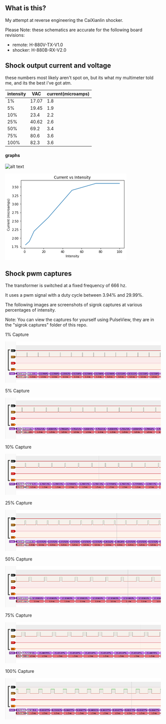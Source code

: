 ## What is this?

My attempt at reverse engineering the CaiXianlin shocker.


Please Note: these schematics are accurate for the following board revisions:
* remote: H-880V-TX-V1.0
* shocker: H-880B-RX-V2.0

## Shock output current and voltage

these numbers most likely aren't spot on, but its what my multimeter told me, and its the best i've got atm.

intensity | VAC | current(microamps)
--- | --- | ---
1% | 17.07 | 1.8
5% | 19.45 | 1.9
10% | 23.4 | 2.2
25% | 40.62 | 2.6
50% | 69.2 | 3.4
75% | 80.6 | 3.6
100% | 82.3 | 3.6


#### graphs

![alt text](./images/voltage_vs_intensity.png "VAC vs intensity")


![alt text](./images/current_vs_intensity.png "current vs intensity")



## Shock pwm captures

The transformer is switched at a fixed frequency of 666 hz.

It uses a pwm signal with a duty cycle between 3.94% and 29.99%.

The following images are screenshots of sigrok captures at various percentages of intensity.

Note: You can view the captures for yourself using PulseView, they are in the "sigrok captures" folder of this repo.

1% Capture

![alt text](./images/1.png "1% intensity")

5% Capture

![alt text](./images/5.png "5% intensity")

10% Capture

![alt text](./images/10.png "10% intensity")

25% Capture

![alt text](./images/25.png "25% intensity")

50% Capture

![alt text](./images/50.png "50% intensity")

75% Capture

![alt text](./images/75.png "75% intensity")

100% Capture

![alt text](./images/100.png "100% intensity")

